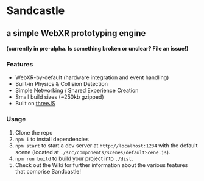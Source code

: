 # Sandcastle

## a simple WebXR prototyping engine
#### (currently in pre-alpha. Is something broken or unclear? File an issue!)
### Features

* WebXR-by-default (hardware integration and event handling) 
* Built-in Physics & Collision Detection 
* Simple Networking / Shared Experience Creation 
* Small build sizes (~250kb gzipped)
* Built on [threeJS](http://threejs.org/)

### Usage ###
1. Clone the repo
2. `npm i` to install dependencies
3. `npm start` to start a dev server at `http://localhost:1234` with the default scene (located at `./src/components/scenes/defaultScene.js`).
4. `npm run build` to build your project into `./dist`.
5. Check out the Wiki for further information about the various features that comprise Sandcastle!